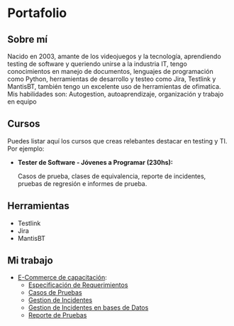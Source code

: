 # Portafolio
## Sobre mí
Nacido en 2003, amante de los videojuegos y la tecnología, aprendiendo testing de software y queriendo unirse a la industria IT, tengo conocimientos en manejo de documentos, lenguajes de programación como Python, herramientas de desarrollo y testeo como Jira, Testlink y MantisBT, también tengo un excelente uso de herramientas de ofimatica. Mis habilidades son: Autogestion, autoaprendizaje, organización y trabajo en equipo

## Cursos
Puedes listar aquí los cursos que creas relebantes destacar en testing y TI. Por ejemplo:
* **Tester de Software - Jóvenes a Programar (230hs):**

  Casos de prueba, clases de equivalencia, reporte de incidentes, pruebas de regresión e informes de prueba.
  
## Herramientas
* Testlink
* Jira
* MantisBT

## Mi trabajo

* [E-Commerce de capacitación](https://japceibal.github.io/e-mercado-TESTING/index.html):
  * [Especificación de Requerimientos](https://docs.google.com/document/d/1KgurFbmPiX04S8OOlMMCs5sG42OZ7xDt/edit?usp=sharing&ouid=115471959102466208997&rtpof=true&sd=true)
  * [Casos de Pruebas](https://docs.google.com/spreadsheets/d/1F8lbIzmnNxy7j9D-6vsdRJ4_2L0L0Ndx/edit?usp=sharing&ouid=115471959102466208997&rtpof=true&sd=true)
  * [Gestion de Incidentes](https://docs.google.com/spreadsheets/d/1HPM1gEoJ8JD62hYMr3qZoaKD3k8KLq0T/edit?usp=sharing&ouid=115471959102466208997&rtpof=true&sd=true)
  * [Gestion de Incidentes en bases de Datos](https://docs.google.com/spreadsheets/d/16rNK7PsPqCNxlYBHx1nTFan4LN1JOGiK/edit?usp=sharing&ouid=115471959102466208997&rtpof=true&sd=true)
  * [Reporte de Pruebas](https://docs.google.com/document/d/1xpiisMgwfoNHjZlNWqmMpboBBypSvfzV/edit?usp=sharing&ouid=115471959102466208997&rtpof=true&sd=true)
